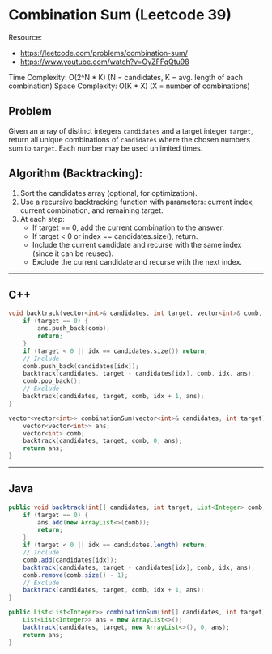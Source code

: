 # Combination Sum (Leetcode 39)

Resource:
- https://leetcode.com/problems/combination-sum/
- https://www.youtube.com/watch?v=OyZFFqQtu98

Time Complexity: O(2^N * K)  (N = candidates, K = avg. length of each combination)
Space Complexity: O(K * X)   (X = number of combinations)

## Problem
Given an array of distinct integers `candidates` and a target integer `target`, return all unique combinations of `candidates` where the chosen numbers sum to `target`. Each number may be used unlimited times.

## Algorithm (Backtracking):
1. Sort the candidates array (optional, for optimization).
2. Use a recursive backtracking function with parameters: current index, current combination, and remaining target.
3. At each step:
    - If target == 0, add the current combination to the answer.
    - If target < 0 or index == candidates.size(), return.
    - Include the current candidate and recurse with the same index (since it can be reused).
    - Exclude the current candidate and recurse with the next index.

---

## C++
```cpp
void backtrack(vector<int>& candidates, int target, vector<int>& comb, int idx, vector<vector<int>>& ans) {
    if (target == 0) {
        ans.push_back(comb);
        return;
    }
    if (target < 0 || idx == candidates.size()) return;
    // Include
    comb.push_back(candidates[idx]);
    backtrack(candidates, target - candidates[idx], comb, idx, ans);
    comb.pop_back();
    // Exclude
    backtrack(candidates, target, comb, idx + 1, ans);
}

vector<vector<int>> combinationSum(vector<int>& candidates, int target) {
    vector<vector<int>> ans;
    vector<int> comb;
    backtrack(candidates, target, comb, 0, ans);
    return ans;
}
```

---

## Java
```java
public void backtrack(int[] candidates, int target, List<Integer> comb, int idx, List<List<Integer>> ans) {
    if (target == 0) {
        ans.add(new ArrayList<>(comb));
        return;
    }
    if (target < 0 || idx == candidates.length) return;
    // Include
    comb.add(candidates[idx]);
    backtrack(candidates, target - candidates[idx], comb, idx, ans);
    comb.remove(comb.size() - 1);
    // Exclude
    backtrack(candidates, target, comb, idx + 1, ans);
}

public List<List<Integer>> combinationSum(int[] candidates, int target) {
    List<List<Integer>> ans = new ArrayList<>();
    backtrack(candidates, target, new ArrayList<>(), 0, ans);
    return ans;
}
```
